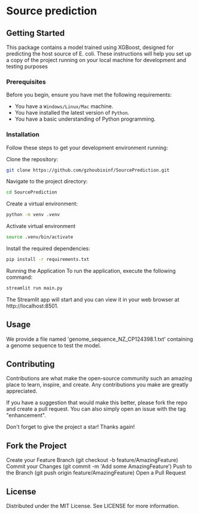 # Source prediction


## Getting Started

This package contains a model trained using XGBoost, designed for predicting the host source of E. coli. 
These instructions will help you set up a copy of the project running on your local machine for development and testing purposes

### Prerequisites

Before you begin, ensure you have met the following requirements:

- You have a `Windows/Linux/Mac` machine.
- You have installed the latest version of `Python`.
- You have a basic understanding of Python programming.

### Installation

Follow these steps to get your development environment running:

Clone the repository:

```bash
git clone https://github.com/gzhoubioinf/SourcePrediction.git
```


Navigate to the project directory:

```bash
cd SourcePrediction
```

Create a virtual environment:

```bash
python -m venv .venv
```
Activate virtual environment
```bash
source .venv/bin/activate
```

Install the required dependencies:

```bash
pip install -r requirements.txt
```
Running the Application
To run the application, execute the following command:

```bash
streamlit run main.py
```

The Streamlit app will start and you can view it in your web browser at http://localhost:8501.

## Usage

We provide a file named 'genome_sequence_NZ_CP124398.1.txt' containing a genome sequence to test the model.

## Contributing

Contributions are what make the open-source community such an amazing place to learn, inspire, and create. Any contributions you make are greatly appreciated.

If you have a suggestion that would make this better, please fork the repo and create a pull request. You can also simply open an issue with the tag "enhancement".

Don't forget to give the project a star! Thanks again!

## Fork the Project
Create your Feature Branch (git checkout -b feature/AmazingFeature)
Commit your Changes (git commit -m 'Add some AmazingFeature')
Push to the Branch (git push origin feature/AmazingFeature)
Open a Pull Request
## License

Distributed under the MIT License. See LICENSE for more information.
